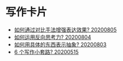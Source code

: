 # 写作卡片

- [如何通过对比手法增强表达效果? 20200805](articles/20200805)
- [如何运用反向思考力? 20200804](articles/20200804)
- [如何用具体的东西表示抽象? 20200803](articles/20200803)
- [6 个写作小套路? 20200515](articles/20200515)
